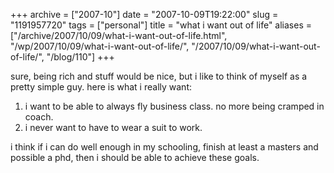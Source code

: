 +++
archive = ["2007-10"]
date = "2007-10-09T19:22:00"
slug = "1191957720"
tags = ["personal"]
title = "what i want out of life"
aliases = ["/archive/2007/10/09/what-i-want-out-of-life.html", "/wp/2007/10/09/what-i-want-out-of-life/", "/2007/10/09/what-i-want-out-of-life/", "/blog/110"]
+++

sure, being rich and stuff would be nice, but i like to think of myself as
a pretty simple guy. here is what i really want:

1. i want to be able to always fly business class. no more being cramped
in coach.
2. i never want to have to wear a suit to work.

i think if i can do well enough in my schooling, finish at least a masters
and possible a phd, then i should be able to achieve these goals.

